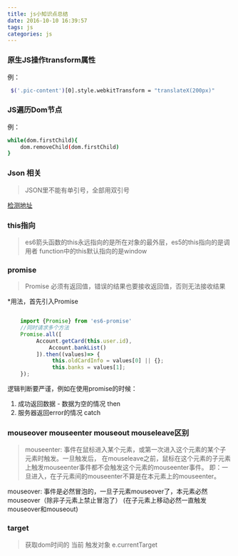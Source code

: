 ```yaml
---
title: js小知识点总结
date: 2016-10-10 16:39:57
tags: js
categories: js
---
```


### 原生JS操作transform属性

例：
``` bash
 $('.pic-content')[0].style.webkitTransform = "translateX(200px)"
```

### JS遍历Dom节点

例：

``` bash
while(dom.firstChild){
	dom.removeChild(dom.firstChild)
}
```

### Json 相关

> JSON里不能有单引号，全部用双引号

[检测地址](http://www.bejson.com)

### this指向

> es6箭头函数的this永远指向的是所在对象的最外层，es5的this指向的是调用者
function中的this默认指向的是window

### promise
> Promise 必须有返回值，错误的结果也要接收返回值，否则无法接收结果

*用法，首先引入Promise

```javascript

    import {Promise} from 'es6-promise'
    //同时请求多个方法
    Promise.all([
         Account.getCard(this.user.id),
             Account.bankList()
         ]).then((values)=> {
              this.oldCardInfo = values[0] || {};
              this.banks = values[1];
    });

```
逻辑判断要严谨，例如在使用promise的时候：
1. 成功返回数据 - 数据为空的情况 then
2. 服务器返回error的情况 catch

### mouseover mouseenter mouseout mouseleave区别

> mouseenter:
  事件在鼠标进入某个元素，或第一次进入这个元素的某个子元素时触发。一旦触发后，
  在mouseleave之前，鼠标在这个元素的子元素上触发mouseenter事件都不会触发这个元素的mouseenter事件。
  即：一旦进入，在子元素间的mouseenter不算是在本元素上的mouseenter。

  mouseover:
  事件是必然冒泡的，一旦子元素mouseover了，本元素必然mouseover（除非子元素上禁止冒泡了）
  (在子元素上移动必然一直触发mouseover和mouseout)

### target

> 获取dom时间的 当前 触发对象 e.currentTarget